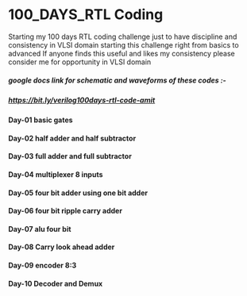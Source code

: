 # 100_DAYS_RTL Coding
Starting my 100 days RTL coding challenge 
just to have discipline and consistency in VLSI domain starting this challenge right from basics to advanced 
If anyone finds this useful and likes my consistency please consider me for opportunity in VLSI domain

##### google docs link for schematic and waveforms of these codes :-
##### https://bit.ly/verilog100days-rtl-code-amit

#### Day-01 basic gates
#### Day-02 half adder and half subtractor
#### Day-03 full adder and full subtractor
#### Day-04 multiplexer 8 inputs 
#### Day-05 four bit adder using one bit adder 
#### Day-06 four bit ripple carry adder
#### Day-07 alu four bit
#### Day-08 Carry look ahead adder
#### Day-09 encoder 8:3 
#### Day-10 Decoder and Demux
